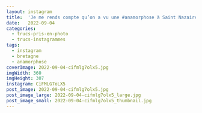 ```yaml
---
layout: instagram
title:  'Je me rends compte qu’on a vu une #anamorphose à Saint Nazaire et que je me la suis gardée pour moi #oups #vacances'
date:   2022-09-04
categories: 
  - trucs-pris-en-photo
  - trucs-instagrammes
tags:
  - instagram
  - bretagne
  - anamorphose
coverImage: 2022-09-04-cifmlg7olx5.jpg
imgWidth: 360
imgHeight: 307
instagram: CiFMLG7oLX5
post_image: 2022-09-04-cifmlg7olx5.jpg
post_image_large: 2022-09-04-cifmlg7olx5_large.jpg
post_image_small: 2022-09-04-cifmlg7olx5_thumbnail.jpg
---
```

